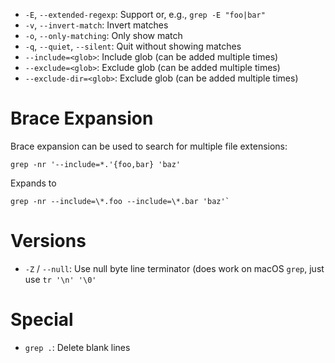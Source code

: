 - `-E`, `--extended-regexp`: Support or, e.g., `grep -E "foo|bar"`
- `-v`, `--invert-match`: Invert matches
- `-o`, `--only-matching`: Only show match
- `-q`, `--quiet`, `--silent`: Quit without showing matches
- `--include=<glob>`: Include glob (can be added multiple times)
- `--exclude=<glob>`: Exclude glob (can be added multiple times)
- `--exclude-dir=<glob>`: Exclude glob (can be added multiple times)

# Brace Expansion

Brace expansion can be used to search for multiple file extensions:

```
grep -nr '--include=*.'{foo,bar} 'baz'
```

Expands to

```
grep -nr --include=\*.foo --include=\*.bar 'baz'`
```

# Versions

- `-Z` / `--null`: Use null byte line terminator (does work on macOS `grep`, just use `tr '\n' '\0'`

# Special

- `grep .`: Delete blank lines
